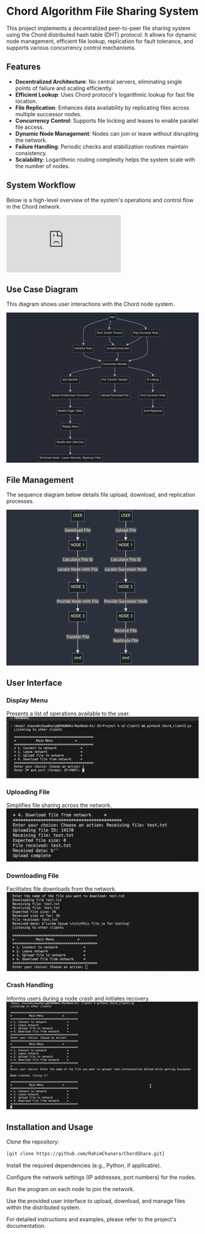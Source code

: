 # Chord Algorithm File Sharing System

This project implements a decentralized peer-to-peer file sharing system using the Chord distributed hash table (DHT) protocol. It allows for dynamic node management, efficient file lookup, replication for fault tolerance, and supports various concurrency control mechanisms.

## Features

- **Decentralized Architecture**: No central servers, eliminating single points of failure and scaling efficiently.
- **Efficient Lookup**: Uses Chord protocol's logarithmic lookup for fast file location.
- **File Replication**: Enhances data availability by replicating files across multiple successor nodes.
- **Concurrency Control**: Supports file locking and leases to enable parallel file access.
- **Dynamic Node Management**: Nodes can join or leave without disrupting the network.
- **Failure Handling**: Periodic checks and stabilization routines maintain consistency.
- **Scalability**: Logarithmic routing complexity helps the system scale with the number of nodes.

## System Workflow

Below is a high-level overview of the system's operations and control flow in the Chord network.

![System Workflow](https://github.com/RahimChunara/ChordShare/blob/main/docs/Chord%20Algorithm%20File%20Sharing.pdf)

## Use Case Diagram

This diagram shows user interactions with the Chord node system.

![Use Case Diagram](https://github.com/RahimChunara/ChordShare/blob/main/docs/Interaction%20between%20user%20and%20system%20functions.png)

## File Management

The sequence diagram below details file upload, download, and replication processes.

![File Management](https://github.com/RahimChunara/ChordShare/blob/main/docs/File%20Uploading%2C%20Downloading%20%26%20Replication.png)

## User Interface

### Display Menu
Presents a list of operations available to the user.
![Display Menu](https://github.com/RahimChunara/ChordShare/blob/main/docs/User%20Interface.jpg)

### Uploading File
Simplifies file sharing across the network.
![Uploading File](https://github.com/RahimChunara/ChordShare/blob/main/docs/Upload.png)

### Downloading File
Facilitates file downloads from the network.
![Downloading File](https://github.com/RahimChunara/ChordShare/blob/main/docs/Download.png)

### Crash Handling
Informs users during a node crash and initiates recovery.
![Crash Handling](https://github.com/RahimChunara/ChordShare/blob/main/docs/Crash.png)

## Installation and Usage

Clone the repository:

```bash
[git clone https://github.com/RahimChunara/ChordShare.git]
```

Install the required dependencies (e.g., Python, if applicable).

Configure the network settings (IP addresses, port numbers) for the nodes.

Run the program on each node to join the network.

Use the provided user interface to upload, download, and manage files within the distributed system.

For detailed instructions and examples, please refer to the project's documentation.
